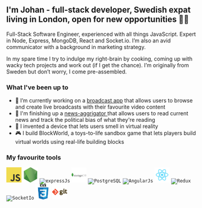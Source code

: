 ## I'm Johan - full-stack developer, Swedish expat living in London, open for new opportunities 👨‍💻

Full-Stack Software Engineer, experienced with all things JavaScript. Expert in Node, Express, MongoDB, React and Socket.io. I’m also an avid communicator with a background in marketing strategy.

In my spare time I try to indulge my right-brain by cooking, coming up with wacky tech projects and work out (if I get the chance). I’m originally from Sweden but don’t worry, I come pre-assembled.


### What I've been up to

- 🔴 I’m currently working on a [broadcast app](https://drivel.tv) that allows users to browse and create live broadcasts with their favourite video content
- 📰 I'm finishing up a [news-aggrigator ](https://fairpointnews.com) that allows users to read current news and track the political bias of what they're reading
- 👃 I invented a device that lets users smell in virtual reality
- 🎮 I build BlockWorld, a toys-to-life sandbox game that lets players build virtual worlds using real-life building blocks

### My favourite tools

<code><img height="40" alt="Javascript" src="https://raw.githubusercontent.com/github/explore/80688e429a7d4ef2fca1e82350fe8e3517d3494d/topics/javascript/javascript.png"></code>
<code><img height="40" alt="nodeJs" src="https://raw.githubusercontent.com/github/explore/80688e429a7d4ef2fca1e82350fe8e3517d3494d/topics/nodejs/nodejs.png"></code>
<code><img height="40" alt="expressJs" src="https://encrypted-tbn0.gstatic.com/images?q=tbn:ANd9GcSKmtAv2G_LoVvYzVphgkaW6W1yj3z0tR7igw&usqp=CAU"></code>
<code><img height="40" alt="MongoDB" src="https://raw.githubusercontent.com/github/explore/80688e429a7d4ef2fca1e82350fe8e3517d3494d/topics/mongodb/mongodb.png"></code>
<code><img height="40" alt="PostgreSQL" src="https://upload.wikimedia.org/wikipedia/commons/thumb/2/29/Postgresql_elephant.svg/1200px-Postgresql_elephant.svg.png"></code>
<code><img height="40" alt="AngularJs" src="https://angular.io/assets/images/logos/angular/angular.png"></code>
<code><img height="40" alt="React" src="https://raw.githubusercontent.com/github/explore/80688e429a7d4ef2fca1e82350fe8e3517d3494d/topics/react/react.png"></code>
<code><img height="40" alt="Redux" src="https://assets.stickpng.com/images/5848309bcef1014c0b5e4a9a.png"></code>
<code><img height="40" alt="SocketIo" src="https://upload.wikimedia.org/wikipedia/commons/9/96/Socket-io.svg"></code>
<code><img height="40" alt="CSS" src="https://raw.githubusercontent.com/github/explore/80688e429a7d4ef2fca1e82350fe8e3517d3494d/topics/css/css.png"></code>
<code><img height="40" alt="Git" src="https://raw.githubusercontent.com/github/explore/80688e429a7d4ef2fca1e82350fe8e3517d3494d/topics/git/git.png"></code>

